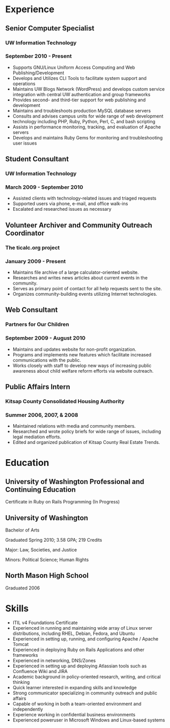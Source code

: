 Experience
==========

Senior Computer Specialist
-----------------------------
### UW Information Technology
### September 2010 - Present

- Supports GNU/Linux Uniform Access Computing and Web Publishing/Development
- Develops and Utilizes CLI Tools to facilitate system support and operations
- Maintains UW Blogs Network (WordPress) and develops custom service integration with central UW authentication and group frameworks
- Provides second- and third-tier support for web publishing and development
- Maintains and troubleshoots production MySQL database servers
- Consults and advises campus units for wide range of web development technology including PHP, Ruby, Python, Perl, C, and bash scripting
- Assists in performance monitoring, tracking, and evaluation of Apache servers
- Develops and maintains Ruby Gems for monitoring and troubleshooting user issues

Student Consultant
------------------
### UW Information Technology
### March 2009 - September 2010

- Assisted clients with technology-related issues and triaged requests
- Supported users via phone, e-mail, and office walk-ins
- Escalated and researched issues as necessary

Volunteer Archiver and Community Outreach Coordinator
-----------------------------------------------------
### The ticalc.org project
### January 2009 - Present

- Maintains file archive of a large calculator-oriented website.
- Researches and writes news articles about current events in the community.
- Serves as primary point of contact for all help requests sent to the site.
- Organizes community-building events utilizing Internet technologies.

Web Consultant
--------------
### Partners for Our Children
### September 2009 - August 2010

- Maintains and updates website for non-profit organization.
- Programs and implements new features which facilitate increased communications with the public.
- Works closely with staff to develop new ways of increasing public awareness about child welfare reform efforts via website outreach.

Public Affairs Intern
---------------------
### Kitsap County Consolidated Housing Authority
### Summer 2006, 2007, & 2008

- Maintained relations with media and community members.
- Researched and wrote policy briefs for wide range of issues, including legal mediation efforts.
- Edited and organized publication of Kitsap County Real Estate Trends.

Education
=========
## University of Washington Professional and Continuing Education
Certificate in Ruby on Rails Programming (In Progress)

## University of Washington
Bachelor of Arts

Graduated Spring 2010; 3.58 GPA; 219 Credits

Major: Law, Societies, and Justice

Minors: Political Science; Human Rights

## North Mason High School
Graduated 2006

Skills
======
- ITIL v4 Foundations Certificate
- Experienced in running and maintaining wide array of Linux server distributions, including RHEL, Debian, Fedora, and Ubuntu
- Experienced in setting up, running, and configuring Apache / Apache Tomcat
- Experienced in deploying Ruby on Rails Applications and other frameworks
- Experienced in networking, DNS/Zones
- Experienced in setting up and deploying Atlassian tools such as Confluence Wiki and JIRA
- Academic background in policy-oriented research, writing, and critical thinking
- Quick learner interested in expanding skills and knowledge
- Strong communicator specializing in community outreach and public affairs
- Capable of working in both a team-oriented environment and independently
- Experience working in confidential business environments
- Experienced poweruser in Microsoft Windows and Linux-based systems
